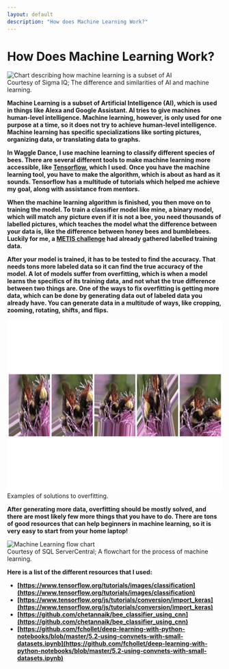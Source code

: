 ```yaml
--- 
layout: default
description: "How does Machine Learning Work?"
---
```

<h1>How Does Machine Learning Work?</h1>

<img src="https://uploads-ssl.webflow.com/5bfc592598ce06d4cf4fc47d/5cd46fdd63a1fe6804697e90_AI-MachineLearning-DeepLearning-Relationship.png" alt="Chart describing how machine learning is a subset of AI" style="height: 400px;"><br>
Courtesy of Sigma IQ; The difference and similarities of AI and machine learning.

**Machine Learning is a subset of Artificial Intelligence (AI), which is used in things like Alexa and Google Assistant. AI tries to give machines human-level intelligence. Machine learning, however, is only used for one purpose at a time, so it does not try to achieve human-level intelligence. Machine learning has specific specializations like sorting pictures, organizing data, or translating data to graphs.**

**In Waggle Dance, I use machine learning to classify different species of bees. There are several different tools to make machine learning more accessible, like [Tensorflow](https://www.tensorflow.org/), which I used. Once you have the machine learning tool, you have to make the algorithm, which is about as hard as it sounds. Tensorflow has a multitude of tutorials which helped me achieve my goal, along with assistance from mentors.**

**When the machine learning algorithm is finished, you then move on to training the model. To train a classifier model like mine, a binary model, which will match any picture even if it is not a bee, you need thousands of labelled pictures, which teaches the model what the difference between your data is, like the difference between honey bees and bumblebees. Luckily for me, a [METIS challenge](https://www.drivendata.org/competitions/8/) had already gathered labelled training data.**

**After your model is trained, it has to be tested to find the accuracy. That needs tons more labeled data so it can find the true accuracy of the model. A lot of models suffer from overfitting, which is when a model learns the specifics of its training data, and not what the true difference between two things are. One of the ways to fix overfitting is getting more data, which can be done by generating data out of labeled data you already have. You can generate data in a multitude of ways, like cropping, zooming, rotating, shifts, and flips.**

<img src="./augmented_im.png" alt="Examples of solutions to overfitting" style="height: 400px;"><br>
Examples of solutions to overfitting.

**After generating more data, overfitting should be mostly solved, and there are most likely few more things that you have to do. There are tons of good resources that can help beginners in machine learning, so it is very easy to start from your home laptop!**

<img src="https://www.sqlservercentral.com/wp-content/uploads/legacy/60fdeff7bbe5926b57a764b9772b7b55636c32fc/34296.png" alt="Machine Learning flow chart" style="height: 300px;"><br>
Courtesy of SQL ServerCentral; A flowchart for the process of machine learning.

**Here is a list of the different resources that I used:**
* **[https://www.tensorflow.org/tutorials/images/classification](https://www.tensorflow.org/tutorials/images/classification)**
* **[https://www.tensorflow.org/js/tutorials/conversion/import_keras](https://www.tensorflow.org/js/tutorials/conversion/import_keras)**
* **[https://github.com/chetannaik/bee_classifier_using_cnn](https://github.com/chetannaik/bee_classifier_using_cnn)**
* **[https://github.com/fchollet/deep-learning-with-python-notebooks/blob/master/5.2-using-convnets-with-small-datasets.ipynb](https://github.com/fchollet/deep-learning-with-python-notebooks/blob/master/5.2-using-convnets-with-small-datasets.ipynb)**

